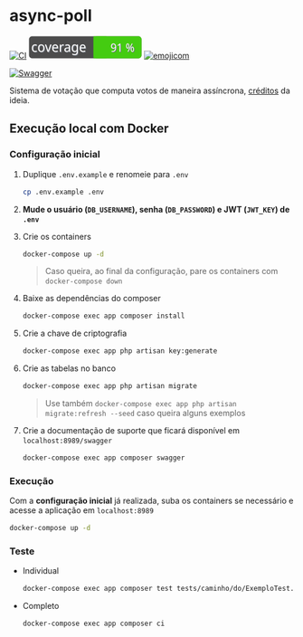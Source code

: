 # async-poll

[![CI](https://github.com/nenitf/async-poll/actions/workflows/ci.yml/badge.svg)](https://github.com/nenitf/async-poll/actions/workflows/ci.yml) [![coverage](https://raw.githubusercontent.com/nenitf/async-poll/gh-pages/coverage.svg)](https://neni.dev/async-poll/coverage/index.html) [![emojicom](https://img.shields.io/badge/emojicom-%F0%9F%90%9B%20%F0%9F%86%95%20%F0%9F%92%AF%20%F0%9F%91%AE%20%F0%9F%86%98%20%F0%9F%92%A4-%23fff)](http://neni.dev/emojicom)

[![Swagger](https://validator.swagger.io/validator?url=https://neni.dev/async-poll/swagger/openapi.yaml)](https://neni.dev/async-poll/swagger/index.html?url=https://neni.dev/async-poll/swagger/openapi.yaml) 

Sistema de votação que computa votos de maneira assíncrona, [créditos](https://twitter.com/zanfranceschi/status/1501583683685425159) da ideia.

## Execução local com Docker

### Configuração inicial

1. Duplique `.env.example` e renomeie para `.env`
    ```sh
    cp .env.example .env
    ```

2. **Mude o usuário (`DB_USERNAME`), senha (`DB_PASSWORD`) e JWT (`JWT_KEY`) de `.env`**

3. Crie os containers
    ```sh
    docker-compose up -d
    ```
    > Caso queira, ao final da configuração, pare os containers com ``docker-compose down``

4. Baixe as dependências do composer
    ```sh
    docker-compose exec app composer install
    ```

5. Crie a chave de criptografia
    ```sh
    docker-compose exec app php artisan key:generate
    ```

6. Crie as tabelas no banco
    ```sh
    docker-compose exec app php artisan migrate
    ```
    > Use também ``docker-compose exec app php artisan migrate:refresh --seed`` caso queira alguns exemplos

7. Crie a documentação de suporte que ficará disponível em `localhost:8989/swagger`
    ```sh
    docker-compose exec app composer swagger
    ```

### Execução

Com a **configuração inicial** já realizada, suba os containers se necessário e acesse a aplicação em `localhost:8989`

```sh
docker-compose up -d
```

### Teste

- Individual
    ```sh
    docker-compose exec app composer test tests/caminho/do/ExemploTest.php
    ```

- Completo
    ```sh
    docker-compose exec app composer ci
    ```
